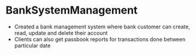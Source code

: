 # BankSystemManagement
- Created a bank management system where bank customer can create, read, update and delete their account
- Clients can also get passbook reports for transactions done between particular date
